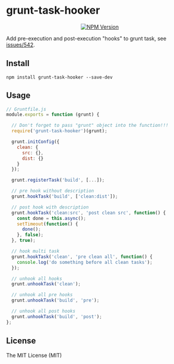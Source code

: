 # grunt-task-hooker

<p align="center">
  <a href="https://www.npmjs.com/package/grunt-task-hooker"><img alt="NPM Version" src="https://img.shields.io/npm/v/grunt-task-hooker.svg?style=flat"/></a>
</p>

Add pre-execution and post-execution "hooks" to grunt task, see [issues/542](https://github.com/gruntjs/grunt/issues/542).

## Install

```
npm install grunt-task-hooker --save-dev
```

## Usage

```js
// Gruntfile.js
module.exports = function (grunt) {

  // Don't forget to pass "grunt" object into the function!!!
  require('grunt-task-hooker')(grunt);

  grunt.initConfig({
    clean: {
      src: {},
      dist: {}
    }
  });

  grunt.registerTask('build', [...]);

  // pre hook without description
  grunt.hookTask('build', ['clean:dist']);

  // post hook with description
  grunt.hookTask('clean:src', 'post clean src', function() {
    const done = this.async();
    setTimeout(function() {
      done();
    }, false);
  }, true);

  // hook multi task
  grunt.hookTask('clean', 'pre clean all', function() {
    console.log('do something before all clean tasks');
  });

  // unhook all hooks
  grunt.unhookTask('clean');

  // unhook all pre hooks
  grunt.unhookTask('build', 'pre');

  // unhook all post hooks
  grunt.unhookTask('build', 'post');
};
```

## License

The MIT License (MIT)

